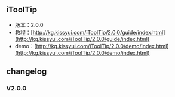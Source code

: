 ## iToolTip

* 版本：2.0.0
* 教程：[http://kg.kissyui.com/iToolTip/2.0.0/guide/index.html](http://kg.kissyui.com/iToolTip/2.0.0/guide/index.html)
* demo：[http://kg.kissyui.com/iToolTip/2.0.0/demo/index.html](http://kg.kissyui.com/iToolTip/2.0.0/demo/index.html)

## changelog

### V2.0.0


